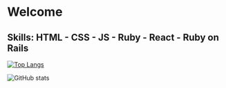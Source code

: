 # Welcome


## Skills: HTML - CSS - JS - Ruby - React - Ruby on Rails



[![Top Langs](https://github-readme-stats.vercel.app/api/top-langs/?username=Ehugo2000)](https://github.com/anuraghazra/github-readme-stats)



![GitHub stats](https://github-readme-stats.vercel.app/api?username=Ehugo2000&show_icons=true)  


